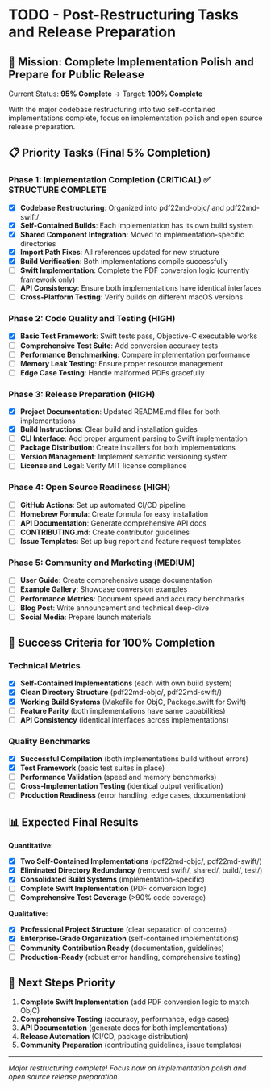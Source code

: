 # TODO - Post-Restructuring Tasks and Release Preparation

## 🎯 Mission: Complete Implementation Polish and Prepare for Public Release

Current Status: **95% Complete** → Target: **100% Complete**

With the major codebase restructuring into two self-contained implementations complete, focus on implementation polish and open source release preparation.

## 📋 **Priority Tasks (Final 5% Completion)**

### Phase 1: Implementation Completion (CRITICAL) ✅ STRUCTURE COMPLETE
- [x] **Codebase Restructuring**: Organized into pdf22md-objc/ and pdf22md-swift/
- [x] **Self-Contained Builds**: Each implementation has its own build system
- [x] **Shared Component Integration**: Moved to implementation-specific directories
- [x] **Import Path Fixes**: All references updated for new structure
- [x] **Build Verification**: Both implementations compile successfully
- [ ] **Swift Implementation**: Complete the PDF conversion logic (currently framework only)
- [ ] **API Consistency**: Ensure both implementations have identical interfaces
- [ ] **Cross-Platform Testing**: Verify builds on different macOS versions

### Phase 2: Code Quality and Testing (HIGH)
- [x] **Basic Test Framework**: Swift tests pass, Objective-C executable works
- [ ] **Comprehensive Test Suite**: Add conversion accuracy tests
- [ ] **Performance Benchmarking**: Compare implementation performance
- [ ] **Memory Leak Testing**: Ensure proper resource management
- [ ] **Edge Case Testing**: Handle malformed PDFs gracefully

### Phase 3: Release Preparation (HIGH)
- [x] **Project Documentation**: Updated README.md files for both implementations
- [x] **Build Instructions**: Clear build and installation guides
- [ ] **CLI Interface**: Add proper argument parsing to Swift implementation
- [ ] **Package Distribution**: Create installers for both implementations
- [ ] **Version Management**: Implement semantic versioning system
- [ ] **License and Legal**: Verify MIT license compliance

### Phase 4: Open Source Readiness (HIGH)
- [ ] **GitHub Actions**: Set up automated CI/CD pipeline
- [ ] **Homebrew Formula**: Create formula for easy installation
- [ ] **API Documentation**: Generate comprehensive API docs
- [ ] **CONTRIBUTING.md**: Create contributor guidelines
- [ ] **Issue Templates**: Set up bug report and feature request templates

### Phase 5: Community and Marketing (MEDIUM)
- [ ] **User Guide**: Create comprehensive usage documentation
- [ ] **Example Gallery**: Showcase conversion examples
- [ ] **Performance Metrics**: Document speed and accuracy benchmarks
- [ ] **Blog Post**: Write announcement and technical deep-dive
- [ ] **Social Media**: Prepare launch materials

## 🎯 **Success Criteria for 100% Completion**

### Technical Metrics
- [x] **Self-Contained Implementations** (each with own build system)
- [x] **Clean Directory Structure** (pdf22md-objc/, pdf22md-swift/)
- [x] **Working Build Systems** (Makefile for ObjC, Package.swift for Swift)
- [ ] **Feature Parity** (both implementations have same capabilities)
- [ ] **API Consistency** (identical interfaces across implementations)

### Quality Benchmarks
- [x] **Successful Compilation** (both implementations build without errors)
- [x] **Test Framework** (basic test suites in place)
- [ ] **Performance Validation** (speed and memory benchmarks)
- [ ] **Cross-Implementation Testing** (identical output verification)
- [ ] **Production Readiness** (error handling, edge cases, documentation)

## 📊 **Expected Final Results**

**Quantitative**:
- [x] **Two Self-Contained Implementations** (pdf22md-objc/, pdf22md-swift/)
- [x] **Eliminated Directory Redundancy** (removed swift/, shared/, build/, test/)
- [x] **Consolidated Build Systems** (implementation-specific)
- [ ] **Complete Swift Implementation** (PDF conversion logic)
- [ ] **Comprehensive Test Coverage** (>90% code coverage)

**Qualitative**:
- [x] **Professional Project Structure** (clear separation of concerns)
- [x] **Enterprise-Grade Organization** (self-contained implementations)
- [ ] **Community Contribution Ready** (documentation, guidelines)
- [ ] **Production-Ready** (robust error handling, comprehensive testing)

## 🚀 **Next Steps Priority**

1. **Complete Swift Implementation** (add PDF conversion logic to match ObjC)
2. **Comprehensive Testing** (accuracy, performance, edge cases)
3. **API Documentation** (generate docs for both implementations)
4. **Release Automation** (CI/CD, package distribution)
5. **Community Preparation** (contributing guidelines, issue templates)

---

*Major restructuring complete! Focus now on implementation polish and open source release preparation.*